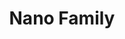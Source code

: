 ---
title: Nano Family
description: A tiny footprint with powerful processors and reliability
businessUnit: maker
---